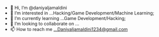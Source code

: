 - 👋 Hi, I’m @daniyaljamaldini
- 👀 I’m interested in ...Hacking/Game Development/Machine Learning;
- 🌱 I’m currently learning ...Game Development/Hacking;
- 💞️ I’m looking to collaborate on ...
- 📫 How to reach me ...Daniyaljamaldini1234@gmail.com

<!---
daniyaljamaldini/daniyaljamaldini is a ✨ special ✨ repository because its `README.md` (this file) appears on your GitHub profile.
You can click the Preview link to take a look at your changes.
--->
